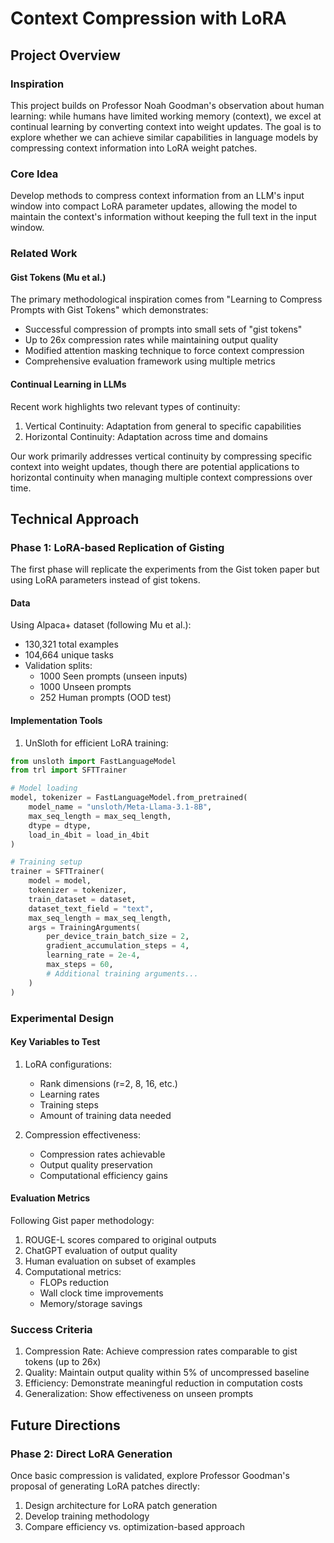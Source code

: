 # Context Compression with LoRA

## Project Overview

### Inspiration
This project builds on Professor Noah Goodman's observation about human learning: while humans have limited working memory (context), we excel at continual learning by converting context into weight updates. The goal is to explore whether we can achieve similar capabilities in language models by compressing context information into LoRA weight patches.

### Core Idea
Develop methods to compress context information from an LLM's input window into compact LoRA parameter updates, allowing the model to maintain the context's information without keeping the full text in the input window.

### Related Work

#### Gist Tokens (Mu et al.)
The primary methodological inspiration comes from "Learning to Compress Prompts with Gist Tokens" which demonstrates:
- Successful compression of prompts into small sets of "gist tokens"
- Up to 26x compression rates while maintaining output quality
- Modified attention masking technique to force context compression
- Comprehensive evaluation framework using multiple metrics

#### Continual Learning in LLMs
Recent work highlights two relevant types of continuity:
1. Vertical Continuity: Adaptation from general to specific capabilities
2. Horizontal Continuity: Adaptation across time and domains

Our work primarily addresses vertical continuity by compressing specific context into weight updates, though there are potential applications to horizontal continuity when managing multiple context compressions over time.

## Technical Approach

### Phase 1: LoRA-based Replication of Gisting
The first phase will replicate the experiments from the Gist token paper but using LoRA parameters instead of gist tokens.

#### Data
Using Alpaca+ dataset (following Mu et al.):
- 130,321 total examples
- 104,664 unique tasks
- Validation splits:
  - 1000 Seen prompts (unseen inputs)
  - 1000 Unseen prompts
  - 252 Human prompts (OOD test)

#### Implementation Tools

1. UnSloth for efficient LoRA training:
```python
from unsloth import FastLanguageModel
from trl import SFTTrainer

# Model loading
model, tokenizer = FastLanguageModel.from_pretrained(
    model_name = "unsloth/Meta-Llama-3.1-8B",
    max_seq_length = max_seq_length,
    dtype = dtype,
    load_in_4bit = load_in_4bit
)

# Training setup
trainer = SFTTrainer(
    model = model,
    tokenizer = tokenizer,
    train_dataset = dataset,
    dataset_text_field = "text",
    max_seq_length = max_seq_length,
    args = TrainingArguments(
        per_device_train_batch_size = 2,
        gradient_accumulation_steps = 4,
        learning_rate = 2e-4,
        max_steps = 60,
        # Additional training arguments...
    )
)
```

### Experimental Design

#### Key Variables to Test
1. LoRA configurations:
   - Rank dimensions (r=2, 8, 16, etc.)
   - Learning rates
   - Training steps
   - Amount of training data needed

2. Compression effectiveness:
   - Compression rates achievable
   - Output quality preservation
   - Computational efficiency gains

#### Evaluation Metrics
Following Gist paper methodology:
1. ROUGE-L scores compared to original outputs
2. ChatGPT evaluation of output quality
3. Human evaluation on subset of examples
4. Computational metrics:
   - FLOPs reduction
   - Wall clock time improvements
   - Memory/storage savings

### Success Criteria
1. Compression Rate: Achieve compression rates comparable to gist tokens (up to 26x)
2. Quality: Maintain output quality within 5% of uncompressed baseline
3. Efficiency: Demonstrate meaningful reduction in computation costs
4. Generalization: Show effectiveness on unseen prompts

## Future Directions

### Phase 2: Direct LoRA Generation
Once basic compression is validated, explore Professor Goodman's proposal of generating LoRA patches directly:
1. Design architecture for LoRA patch generation
2. Develop training methodology
3. Compare efficiency vs. optimization-based approach